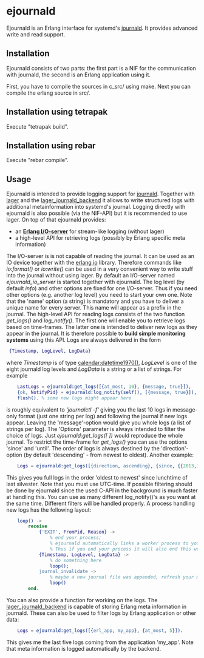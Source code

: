 ejournald
=========

Ejournald is an Erlang interface for systemd's [journald](http://www.freedesktop.org/software/systemd/man/systemd-journald.service.html). It provides advanced write and read support.

Installation
------------

Ejournald consists of two parts: the first part is a NIF for the communication with journald, the second is an Erlang application using it.

First, you have to compile the sources in c_src/ using make. Next you can compile the erlang source in src/. 

Installation using tetrapak
--------------------------
Execute "tetrapak build".

Installation using rebar
--------------------------
Execute "rebar compile".  

Usage
-----

Ejournald is intended to provide logging support for [journald](http://www.freedesktop.org/software/systemd/man/systemd-journald.service.html). Together with [lager](https://github.com/basho/lager) and the [lager_journald_backend](https://github.com/travelping/lager_journald_backend) it allows to write structured logs with additional metainformation into systemd's journal. Logging directly with ejournald is also possible (via the NIF-API) but it is recommended to use lager. On top of that ejournald provides:

- an **[Erlang I/O-server](http://www.erlang.org/doc/apps/stdlib/io_protocol.html)** for stream-like logging (without lager)
- a high-level API for retrieving logs (possibly by Erlang specific meta information)

The I/O-server is is not capable of reading the journal. It can be used as an IO device together with the [erlang io](http://erlang.org/doc/man/io.html) library. Therefore commands like *io:format()* or *io:write()* can be used in a very convenient way to write stuff into the journal without using lager. By default an I/O-server named *ejournald_io_server* is started together with ejournald. The log level (by default *info*) and other options are fixed for one I/O-server. Thus if you need other options (e.g. another log level) you need to start your own one. Note that the 'name' option (a string) is mandatory and you have to deliver a unique name for every server. This name will appear as a prefix in the journal.
The high-level API for reading logs consists of the two function *get_logs()* and *log_notify()*. The first one will enable you to retrieve logs based on time-frames. The latter one is intended to deliver new logs as they appear in the journal. It is therefore possible to **build simple monitoring systems** using this API. Logs are always delivered in the form

```erlang
 {Timestamp, LogLevel, LogData}
```

where *Timestamp* is of type [calendar:datetime1970()](http://www.erlang.org/doc/man/calendar.html#type-datetime1970), *LogLevel* is one of the eight journald log levels and *LogData* is a string or a list of strings. For example 

```erlang
    LastLogs = ejournald:get_logs([{at_most, 10}, {message, true}]),
    {ok, NotifyPid} = ejournald:log_notify(self(), [{message, true}]),
    flush(). % some new logs might appear here 
```

is roughly equivalent to *'journalctl -f'* giving you the last 10 logs in message-only format (just one string per log) and following the journal if new logs appear. Leaving the 'message'-option would give you whole logs (a list of strings per log). The 'Options' parameter is always intended to filter the choice of logs. Just *ejournald:get_logs([ ])* would reproduce the whole journal. To restrict the time-frame for *get_logs()* you can use the options 'since' and 'until'. The order of logs is always destined by the 'direction'-option (by default 'descending' - from newest to oldest). Another example:

```erlang
    Logs = ejournald:get_logs([{direction, ascending}, {since, {{2013,12,31},{12,0,0}} }]).
```

This gives you full logs in the order 'oldest to newest' since lunchtime of last silvester. Note that you must use UTC-time. If possible filtering should be done by ejournald since the used C-API in the background is much faster at handling this. You can use as many different log_notify()'s as you want at the same time. Different filters will be handled properly. A process handling new logs has the following layout:

```erlang
    loop() ->
        receive 
            {'EXIT', FromPid, Reason} ->
                % end your process;
                % ejournald automatically links a worker process to your pid.
                % Thus if you end your process it will also end this worker.
            {Timestamp, LogLevel, LogData} ->
                % do something here
                loop();
            journal_invalidate ->
                % maybe a new journal file was appended, refresh your monitors!
                loop()
        end.
```

You can also provide a function for working on the logs. The [lager_journald_backend](https://github.com/travelping/lager_journald_backend) is capable of storing Erlang meta information in journald. These can also be used to filter logs by Erlang application or other data:

```erlang
    Logs = ejournald:get_logs([{erl_app, my_app}, {at_most, 5}]).
```

This gives me the last five logs coming from the application 'my_app'. Note that meta information is logged automatically by the backend.
